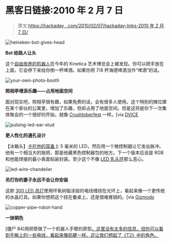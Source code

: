 # 黑客日链接:2010 年 2 月 7 日

> 原文:[https://hackaday . com/2010/02/07/hackaday-links-2010 年 2 月 7 日/](https://hackaday.com/2010/02/07/hackaday-links-february-7-2010/)

![](../Images/84346d4eeafa22771115121bc751bb52.png "heineken-bot-gives-head")

**Bot 给路人让头**

这个[自由放养的机器人](http://www.engadget.com/2010/02/07/heineken-bot-does-what-it-says-on-the-keg-soon-to-be-mans-new/)在今年的 Kinetica 艺术博览会上被发现。你可以把手放在上面，它会停下来给你倒一杯啤酒。如果你把 7/8 杯海德啤酒当作“啤酒”的话。

![](../Images/71bc9a042b33f9e31641c621633382d7.png "your-own-photo-booth")

**照相亭增添乐趣——占用地面空间**

面对现实吧，照相亭很有趣，如果免费的话，会有很多人使用。这个特别的摊位建在某个家伙的公寓里，增加了乐趣，但却占用了地面空间。但是这将是你下一次集体聚会的一个很好的开始，就像 [Crushtoberfest](http://hackaday.com/2009/12/03/crushtoberfest-can-you-pwn-tom-selleck/) 一样。[via [DVICE](http://dvice.com/archives/2010/02/weekend-project.php)

![](../Images/430e32b6303f8b3f01a93745b852b9db.png "pulsing-led-ear-stud")

**更人性化的通孔设计**

【冰箱头】[卡在他的耳垂](http://noproblemshere.com/blog/?p=2341)上 5 毫米的 LED，然后用一个微控制器让它发出脉冲。他有一个相当大的拖把，那是他藏黑色控制器包的地方。下一个版本应该是 RGB 和他能焊接的最小表面贴装封装。至少这个不像 [LED 乳头环](http://hackaday.com/2010/01/17/hackaday-links-january-17th-2010/)那么恶心。

![](../Images/26698c1535e43875be00c2563091d883.png "led-wire-chandelier")

**吊灯你的妻子永远不会让你安装**

这款 [300 LED 吊灯](http://www.missmoun.com/index.php?/project/wire-chandelier/)使用环氧树脂涂层的电线缠绕在光环上，看起来像一个更传统的水晶灯具。如果你想把这个挂在餐桌上，还是很难推销的。[via [Gizmodo](http://gizmodo.com/5461791/remainders-+-the-things-we-didnt-post-shout-it-out-edition/gallery/)

![](../Images/e31ee69680116fff8e53ce6b52bed664.png "copper-pipe-robot-hand")

**一抹铜色**

[僵尸 84]用铜管做了一个机器人手臂的原型[。这里没有太多的信息，但你可以看到手腕上的一些电线，看起来像肌腱一样。这让我们想起了《T2》中的角色。](http://www.flickr.com/photos/zomie/4278528586/in/set-72157611259811533/)